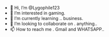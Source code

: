 - 👋 Hi, I’m @Lygophile123
- 👀 I’m interested in gaming.
- 🌱 I’m currently learning .. business.
- 💞️ I’m looking to collaborate on . anything..
- 📫 How to reach me . Gmail and WHATSAPP..

<!---
Lygophile123/Lygophile123 is a ✨ special ✨ repository because its `README.md` (this file) appears on your GitHub profile.
You can click the Preview link to take a look at your changes.
--->
